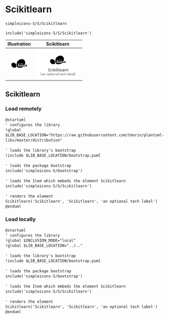 # Scikitlearn


```text
simpleicons-5/S/Scikitlearn
```

```text
include('simpleicons-5/S/Scikitlearn')
```



| Illustration | Scikitlearn |
| :---: | :---: |
| ![illustration for Illustration](../../simpleicons-5/S/Scikitlearn.png) | ![illustration for Scikitlearn](../../simpleicons-5/S/Scikitlearn.Local.png) |




## Scikitlearn

### Load remotely
```plantuml
@startuml
' configures the library
!global $LIB_BASE_LOCATION="https://raw.githubusercontent.com/tmorin/plantuml-libs/master/distribution"

' loads the library's bootstrap
!include $LIB_BASE_LOCATION/bootstrap.puml

' loads the package bootstrap
include('simpleicons-5/bootstrap')

' loads the Item which embeds the element Scikitlearn
include('simpleicons-5/S/Scikitlearn')

' renders the element
Scikitlearn('Scikitlearn', 'Scikitlearn', 'an optional tech label')
@enduml
```

### Load locally
```plantuml
@startuml
' configures the library
!global $INCLUSION_MODE="local"
!global $LIB_BASE_LOCATION="../.."

' loads the library's bootstrap
!include $LIB_BASE_LOCATION/bootstrap.puml

' loads the package bootstrap
include('simpleicons-5/bootstrap')

' loads the Item which embeds the element Scikitlearn
include('simpleicons-5/S/Scikitlearn')

' renders the element
Scikitlearn('Scikitlearn', 'Scikitlearn', 'an optional tech label')
@enduml
```

